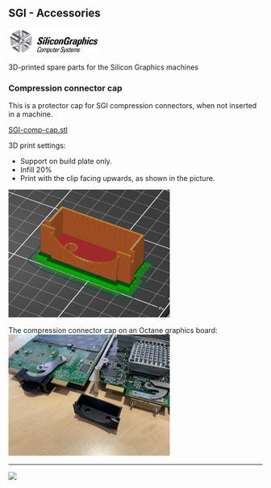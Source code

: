 ## SGI - Accessories

<img src="https://github.com/flexion-unity/SGI-3DPrint/raw/main/img/SGI-Logo.png" width="180">

3D-printed spare parts for the Silicon Graphics machines

### Compression connector cap

This is a protector cap for SGI compression connectors, when not inserted in a machine.

[SGI-comp-cap.stl](SGI-comp-cap.stl)

3D print settings:

- Support on build plate only.
- Infill 20%
- Print with the clip facing upwards, as shown in the picture.

<img src="https://raw.githubusercontent.com/flexion-unity/SGI-3DPrint/main/accessories/comp-cap/comp-cap-print.png" width="320">

The compression connector cap on an Octane graphics board:
<img src="https://raw.githubusercontent.com/flexion-unity/SGI-3DPrint/main/accessories/comp-cap/comp-cap.png" width="320">


<hr><img src="https://www.flexion.ch/cdn/img/flexion.svg" width="120">